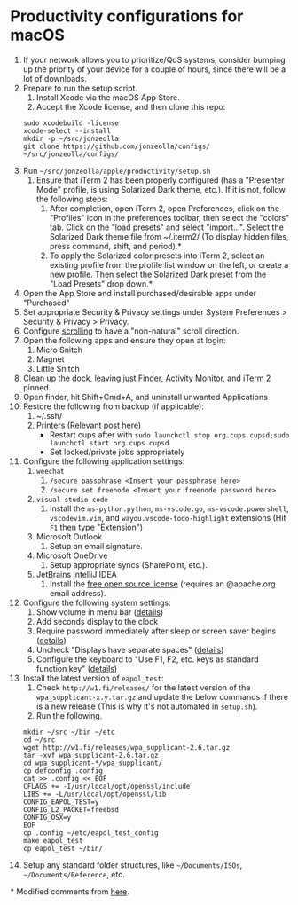 # Productivity configurations for macOS
1.  If your network allows you to prioritize/QoS systems, consider bumping up the priority of your device for a couple of hours, since there will be a lot of downloads.
1.  Prepare to run the setup script.
    1.  Install Xcode via the macOS App Store.
    1.  Accept the Xcode license, and then clone this repo:
    ```
    sudo xcodebuild -license
    xcode-select --install
    mkdir -p ~/src/jonzeolla
    git clone https://github.com/jonzeolla/configs/ ~/src/jonzeolla/configs/
    ```
1.  Run `~/src/jonzeolla/apple/productivity/setup.sh`
    1.  Ensure that iTerm 2 has been properly configured (has a "Presenter Mode" profile, is using Solarized Dark theme, etc.).  If it is not, follow the following steps:
        1.  After completion, open iTerm 2, open Preferences, click on the "Profiles" icon in the preferences toolbar, then select the "colors" tab. Click on the "load presets" and select "import...". Select the Solarized Dark theme file from ~/.iterm2/ (To display hidden files, press command, shift, and period).\*
        1.  To apply the Solarized color presets into iTerm 2, select an existing profile from the profile list window on the left, or create a new profile. Then select the Solarized Dark preset from the "Load Presets" drop down.\*
1.  Open the App Store and install purchased/desirable apps under "Purchased"
1.  Set appropriate Security & Privacy settings under System Preferences > Security & Privacy > Privacy.
1.  Configure [scrolling](https://support.apple.com/kb/ph25291?locale=en_US) to have a "non-natural" scroll direction.
1.  Open the following apps and ensure they open at login:
    1.  Micro Snitch
    1.  Magnet
    1.  Little Snitch
1.  Clean up the dock, leaving just Finder, Activity Monitor, and iTerm 2 pinned.
1.  Open finder, hit Shift+Cmd+A, and uninstall unwanted Applications
1.  Restore the following from backup (if applicable):
    1.  ~/.ssh/
    1.  Printers (Relevant post [here](https://discussions.apple.com/thread/2775350?tstart=0))
        - Restart cups after with `sudo launchctl stop org.cups.cupsd;sudo launchctl start org.cups.cupsd`
        - Set locked/private jobs appropriately
1.  Configure the following application settings:
    1.  `weechat`
        1.  `/secure passphrase <Insert your passphrase here>`
        1.  `/secure set freenode <Insert your freenode password here>`
    1.  `visual studio code`
        1.  Install the `ms-python.python`, `ms-vscode.go`, `ms-vscode.powershell`, `vscodevim.vim`, and `wayou.vscode-todo-highlight` extensions (Hit `F1` then type "Extension")
    1.  Microsoft Outlook
        1.  Setup an email signature.
    1.  Microsoft OneDrive
        1.  Setup appropriate syncs (SharePoint, etc.).
    1.  JetBrains IntelliJ IDEA
        1.  Install the [free open source license](https://www.jetbrains.com/buy/opensource/) (requires an @apache.org email address).
1.  Configure the following system settings:
    1.  Show volume in menu bar ([details](http://apple.stackexchange.com/a/151589))
    1.  Add seconds display to the clock
    1.  Require password immediately after sleep or screen saver begins ([details](https://support.apple.com/kb/PH18669?locale=en_US))
    1.  Uncheck "Displays have separate spaces" ([details](http://www.imore.com/how-span-window-between-two-displays-mavericks))
    1.  Configure the keyboard to "Use F1, F2, etc. keys as standard function key" ([details](https://support.apple.com/en-us/HT204436))
1.  Install the latest version of `eapol_test`:
    1. Check `http://w1.fi/releases/` for the latest version of the `wpa_supplicant-x.y.tar.gz` and update the below commands if there is a new release (This is why it's not automated in `setup.sh`).
    1. Run the following.
    ```
    mkdir ~/src ~/bin ~/etc
    cd ~/src
    wget http://w1.fi/releases/wpa_supplicant-2.6.tar.gz
    tar -xvf wpa_supplicant-2.6.tar.gz
    cd wpa_supplicant-*/wpa_supplicant/
    cp defconfig .config
    cat >> .config << EOF
    CFLAGS += -I/usr/local/opt/openssl/include
    LIBS += -L/usr/local/opt/openssl/lib
    CONFIG_EAPOL_TEST=y
    CONFIG_L2_PACKET=freebsd
    CONFIG_OSX=y
    EOF
    cp .config ~/etc/eapol_test_config 
    make eapol_test
    cp eapol_test ~/bin/
    ```
1.  Setup any standard folder structures, like `~/Documents/ISOs`, `~/Documents/Reference`, etc.

\* Modified comments from [here](https://github.com/altercation/solarized/tree/master/iterm2-colors-solarized).

